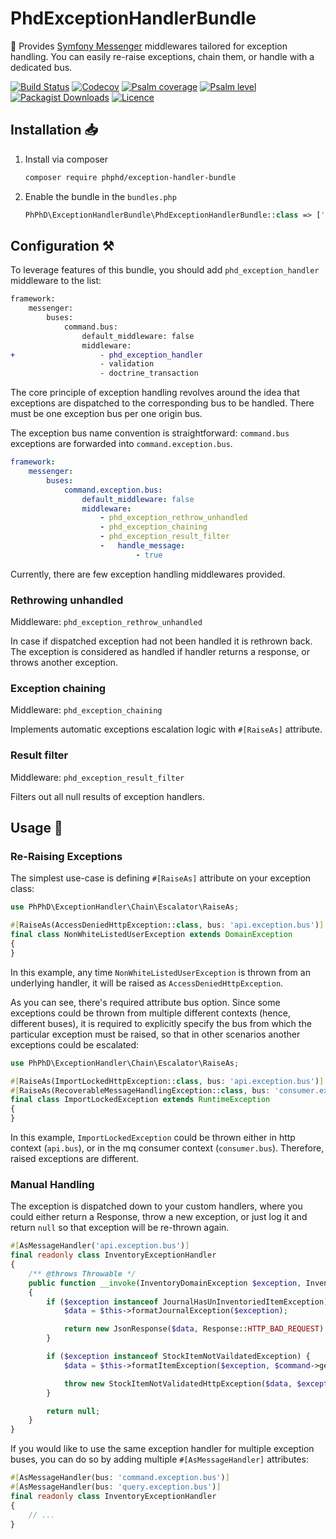 # PhdExceptionHandlerBundle

🧰 Provides [Symfony Messenger](https://symfony.com/doc/current/messenger.html) middlewares tailored for exception
handling. You can easily re-raise exceptions, chain them, or handle with a dedicated bus.

[![Build Status](https://img.shields.io/github/actions/workflow/status/phphd/exception-handler-bundle/ci.yaml?branch=main)](https://github.com/phphd/exception-handler-bundle/actions?query=branch%3Amain)
[![Codecov](https://codecov.io/gh/phphd/exception-handler-bundle/graph/badge.svg?token=GZRXWYT55Z)](https://codecov.io/gh/phphd/exception-handler-bundle)
[![Psalm coverage](https://shepherd.dev/github/phphd/exception-handler-bundle/coverage.svg)](https://shepherd.dev/github/phphd/exception-handler-bundle)
[![Psalm level](https://shepherd.dev/github/phphd/exception-handler-bundle/level.svg)](https://shepherd.dev/github/phphd/exception-handler-bundle)
[![Packagist Downloads](https://img.shields.io/packagist/dt/phphd/exception-handler-bundle.svg)](https://packagist.org/packages/phphd/exception-handler-bundle)
[![Licence](https://img.shields.io/github/license/phphd/exception-handler-bundle.svg)](https://github.com/phphd/exception-handler-bundle/blob/main/LICENSE)

## Installation 📥

1. Install via composer

    ```sh
    composer require phphd/exception-handler-bundle
    ```

2. Enable the bundle in the `bundles.php`

    ```php
    PhPhD\ExceptionHandlerBundle\PhdExceptionHandlerBundle::class => ['all' => true],
    ```

## Configuration ⚒️

To leverage features of this bundle, you should add `phd_exception_handler` middleware to the list:

```diff
framework:
    messenger:
        buses:
            command.bus:
                default_middleware: false
                middleware:
+                   - phd_exception_handler
                    - validation
                    - doctrine_transaction
```

The core principle of exception handling revolves around the idea that exceptions are dispatched to the corresponding
bus to be handled. There must be one exception bus per one origin bus.

The exception bus name convention is straightforward: `command.bus` exceptions are forwarded
into `command.exception.bus`.

```yaml
framework:
    messenger:
        buses:
            command.exception.bus:
                default_middleware: false
                middleware:
                    - phd_exception_rethrow_unhandled
                    - phd_exception_chaining
                    - phd_exception_result_filter
                    -   handle_message:
                            - true
```

Currently, there are few exception handling middlewares provided.

### Rethrowing unhandled

Middleware: `phd_exception_rethrow_unhandled`

In case if dispatched exception had not been handled it is rethrown back. The exception is considered as handled if
handler returns a response, or throws another exception.

### Exception chaining

Middleware: `phd_exception_chaining`

Implements automatic exceptions escalation logic with `#[RaiseAs]` attribute.

### Result filter

Middleware: `phd_exception_result_filter`

Filters out all null results of exception handlers.

## Usage 🚀

### Re-Raising Exceptions

The simplest use-case is defining `#[RaiseAs]` attribute on your exception class:

```php
use PhPhD\ExceptionHandler\Chain\Escalator\RaiseAs;

#[RaiseAs(AccessDeniedHttpException::class, bus: 'api.exception.bus')]
final class NonWhiteListedUserException extends DomainException
{
}
```

In this example, any time `NonWhiteListedUserException` is thrown from an underlying handler,
it will be raised as `AccessDeniedHttpException`.

As you can see, there's required attribute bus option. Since some exceptions could be thrown from multiple different
contexts (hence, different buses), it is required to explicitly specify the bus from which the particular exception
must be raised, so that in other scenarios another exceptions could be escalated:

```php
use PhPhD\ExceptionHandler\Chain\Escalator\RaiseAs;

#[RaiseAs(ImportLockedHttpException::class, bus: 'api.exception.bus')]
#[RaiseAs(RecoverableMessageHandlingException::class, bus: 'consumer.exception.bus')]
final class ImportLockedException extends RuntimeException
{
}
```

In this example, `ImportLockedException` could be thrown either in http context (`api.bus`), or in the mq consumer
context (`consumer.bus`). Therefore, raised exceptions are different.

### Manual Handling

The exception is dispatched down to your custom handlers, where you could either return a Response, throw a new
exception, or just log it and return `null` so that exception will be re-thrown again.

```php
#[AsMessageHandler('api.exception.bus')]
final readonly class InventoryExceptionHandler
{
    /** @throws Throwable */
    public function __invoke(InventoryDomainException $exception, InventoryCommand $command): ?Response
    {
        if ($exception instanceof JournalHasUnInventoriedItemException) {
            $data = $this->formatJournalException($exception);

            return new JsonResponse($data, Response::HTTP_BAD_REQUEST);
        }

        if ($exception instanceof StockItemNotVaildatedException) {
            $data = $this->formatItemException($exception, $command->getJournal());

            throw new StockItemNotValidatedHttpException($data, $exception);
        }

        return null;
    }
}
```

If you would like to use the same exception handler for multiple exception buses, you can do so by adding multiple
`#[AsMessageHandler]` attributes:

```php
#[AsMessageHandler(bus: 'command.exception.bus')]
#[AsMessageHandler(bus: 'query.exception.bus')]
final readonly class InventoryExceptionHandler
{
    // ...
}
```
